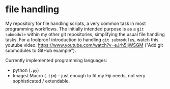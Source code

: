 # file handling
My repository for file handling scripts, a very common task in most programming workflows. The initially intended purpose is as a `git submodule` within my other git repositories, simplifying the usual file handling tasks. For a foolproof introduction to handling `git submodule`s, watch this youtube video: <https://www.youtube.com/watch?v=eJrh5IjWSGM> ("Add git submodules to GitHub example").

Currently implemented programming languages:
- python (`.py`)
- ImageJ Macro (`.ijm`) - just enough to fit my Fiji needs, not very sophisticated / extendable.
